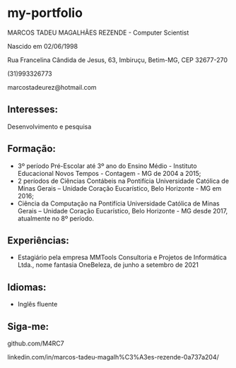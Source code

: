 # my-portfolio
<p>MARCOS TADEU MAGALHÃES REZENDE - Computer Scientist</p>
<p>Nascido em 02/06/1998</p>
<p>Rua Francelina Cândida de Jesus, 63, Imbiruçu, Betim-MG, CEP 32677-270</p>
<p>(31)993326773</p>
<p>marcostadeurez@hotmail.com</p>

<h2>Interesses:</h2>
<p>Desenvolvimento e pesquisa</p>

<h2>Formação:</h2>
<ul>
  <li>3º período Pré-Escolar até 3º ano do Ensino Médio - Instituto Educacional Novos Tempos - Contagem - MG de 2004 a 2015;</li>
  <li>2 períodos de Ciências Contábeis na Pontifícia Universidade Católica de Minas Gerais – Unidade Coração Eucarístico, Belo Horizonte - MG em 2016;</li>
  <li>Ciência da Computação na Pontifícia Universidade Católica de Minas Gerais – Unidade Coração Eucarístico, Belo Horizonte - MG desde 2017, atualmente no 8º período.</li>
</ul>

<h2>Experiências:</h2>
<ul>
  <li>Estagiário pela empresa MMTools Consultoria e Projetos de Informática Ltda., nome fantasia OneBeleza, de junho a setembro de 2021</li>
</ul>

<h2>Idiomas:</h2>
<ul>
  <li>Inglês fluente</li>
</ul>

<h2>Siga-me:</h2>
<p>github.com/M4RC7</p>
<p>linkedin.com/in/marcos-tadeu-magalh%C3%A3es-rezende-0a737a204/</p>
